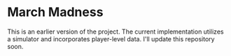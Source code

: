 # March Madness

This is an earlier version of the project. The current implementation utilizes a simulator and incorporates player-level data. I'll update this repository soon.
